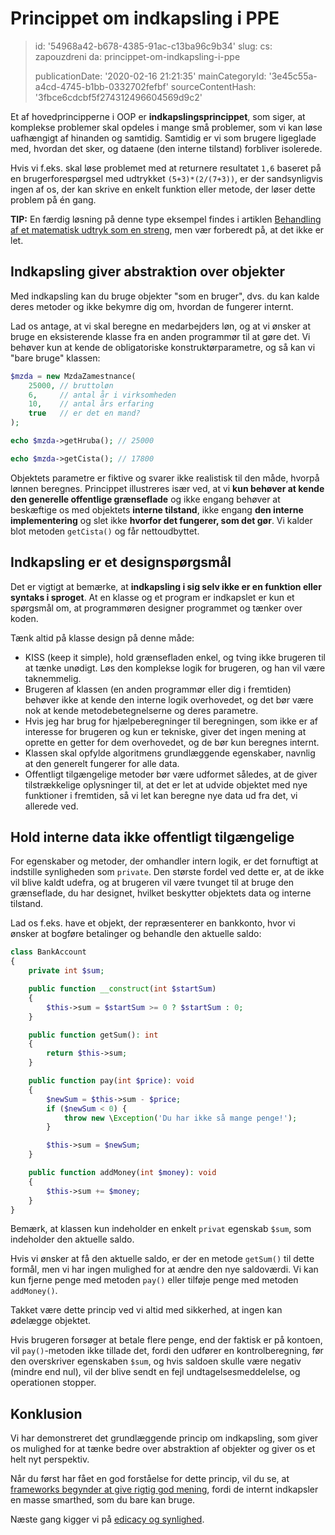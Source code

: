Princippet om indkapsling i PPE
===============================

> id: '54968a42-b678-4385-91ac-c13ba96c9b34'
> slug:
> 	cs: zapouzdreni
> 	da: princippet-om-indkapsling-i-ppe
> 
> publicationDate: '2020-02-16 21:21:35'
> mainCategoryId: '3e45c55a-a4cd-4745-b1bb-0332702fefbf'
> sourceContentHash: '3fbce6cdcbf5f274312496604569d9c2'

Et af hovedprincipperne i OOP er **indkapslingsprincippet**, som siger, at komplekse problemer skal opdeles i mange små problemer, som vi kan løse uafhængigt af hinanden og samtidig. Samtidig er vi som brugere ligeglade med, hvordan det sker, og dataene (den interne tilstand) forbliver isolerede.

Hvis vi f.eks. skal løse problemet med at returnere resultatet `1,6` baseret på en brugerforespørgsel med udtrykket `(5+3)*(2/(7+3))`, er der sandsynligvis ingen af os, der kan skrive en enkelt funktion eller metode, der løser dette problem på én gang.

**TIP:** En færdig løsning på denne type eksempel findes i artiklen <a href="/pokrocila-kalkulacka">Behandling af et matematisk udtryk som en streng</a>, men vær forberedt på, at det ikke er let.

Indkapsling giver abstraktion over objekter
-----------------------------------------

Med indkapsling kan du bruge objekter "som en bruger", dvs. du kan kalde deres metoder og ikke bekymre dig om, hvordan de fungerer internt.

Lad os antage, at vi skal beregne en medarbejders løn, og at vi ønsker at bruge en eksisterende klasse fra en anden programmør til at gøre det. Vi behøver kun at kende de obligatoriske konstruktørparametre, og så kan vi "bare bruge" klassen:

```php
$mzda = new MzdaZamestnance(
    25000, // bruttoløn
    6,     // antal år i virksomheden
    10,    // antal års erfaring
    true   // er det en mand?
);

echo $mzda->getHruba(); // 25000

echo $mzda->getCista(); // 17800
```

Objektets parametre er fiktive og svarer ikke realistisk til den måde, hvorpå lønnen beregnes. Princippet illustreres især ved, at vi **kun behøver at kende den generelle offentlige grænseflade** og ikke engang behøver at beskæftige os med objektets **interne tilstand**, ikke engang **den interne implementering** og slet ikke **hvorfor det fungerer, som det gør**. Vi kalder blot metoden `getCista()` og får nettoudbyttet.

Indkapsling er et designspørgsmål
----------------------------

Det er vigtigt at bemærke, at **indkapsling i sig selv ikke er en funktion eller syntaks i sproget**. At en klasse og et program er indkapslet er kun et spørgsmål om, at programmøren designer programmet og tænker over koden.

Tænk altid på klasse design på denne måde:

- KISS (keep it simple), hold grænsefladen enkel, og tving ikke brugeren til at tænke unødigt. Løs den komplekse logik for brugeren, og han vil være taknemmelig.
- Brugeren af klassen (en anden programmør eller dig i fremtiden) behøver ikke at kende den interne logik overhovedet, og det bør være nok at kende metodebetegnelserne og deres parametre.
- Hvis jeg har brug for hjælpeberegninger til beregningen, som ikke er af interesse for brugeren og kun er tekniske, giver det ingen mening at oprette en getter for dem overhovedet, og de bør kun beregnes internt.
- Klassen skal opfylde algoritmens grundlæggende egenskaber, navnlig at den generelt fungerer for alle data.
- Offentligt tilgængelige metoder bør være udformet således, at de giver tilstrækkelige oplysninger til, at det er let at udvide objektet med nye funktioner i fremtiden, så vi let kan beregne nye data ud fra det, vi allerede ved.

Hold interne data ikke offentligt tilgængelige
-------------------------------

For egenskaber og metoder, der omhandler intern logik, er det fornuftigt at indstille synligheden som `private`. Den største fordel ved dette er, at de ikke vil blive kaldt udefra, og at brugeren vil være tvunget til at bruge den grænseflade, du har designet, hvilket beskytter objektets data og interne tilstand.

Lad os f.eks. have et objekt, der repræsenterer en bankkonto, hvor vi ønsker at bogføre betalinger og behandle den aktuelle saldo:

```php
class BankAccount
{
    private int $sum;

    public function __construct(int $startSum)
    {
        $this->sum = $startSum >= 0 ? $startSum : 0;
    }

    public function getSum(): int
    {
        return $this->sum;
    }

    public function pay(int $price): void
    {
        $newSum = $this->sum - $price;
        if ($newSum < 0) {
            throw new \Exception('Du har ikke så mange penge!');
        }

        $this->sum = $newSum;
    }

    public function addMoney(int $money): void
    {
        $this->sum += $money;
    }
}
```

Bemærk, at klassen kun indeholder en enkelt `privat` egenskab `$sum`, som indeholder den aktuelle saldo.

Hvis vi ønsker at få den aktuelle saldo, er der en metode `getSum()` til dette formål, men vi har ingen mulighed for at ændre den nye saldoværdi. Vi kan kun fjerne penge med metoden `pay()` eller tilføje penge med metoden `addMoney()`.

Takket være dette princip ved vi altid med sikkerhed, at ingen kan ødelægge objektet.

Hvis brugeren forsøger at betale flere penge, end der faktisk er på kontoen, vil `pay()`-metoden ikke tillade det, fordi den udfører en kontrolberegning, før den overskriver egenskaben `$sum`, og hvis saldoen skulle være negativ (mindre end nul), vil der blive sendt en fejl undtagelsesmeddelelse, og operationen stopper.

Konklusion
-----

Vi har demonstreret det grundlæggende princip om indkapsling, som giver os mulighed for at tænke bedre over abstraktion af objekter og giver os et helt nyt perspektiv.

Når du først har fået en god forståelse for dette princip, vil du se, at <a href="/proc-use-frameworks">frameworks begynder at give rigtig god mening</a>, fordi de internt indkapsler en masse smarthed, som du bare kan bruge.

Næste gang kigger vi på <a href="/edicacy-og-synlighed">edicacy og synlighed</a>.

